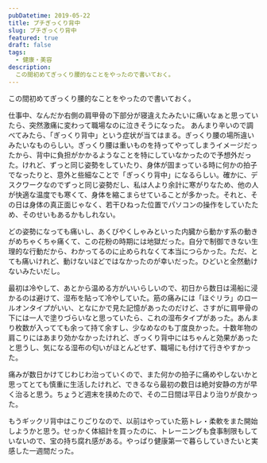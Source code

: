 ```yaml
---
pubDatetime: 2019-05-22
title: プチぎっくり背中
slug: プチぎっくり背中
featured: true
draft: false
tags:
  - 健康・美容
description:
  この間初めてぎっくり腰的なことをやったので書いておく。
---
```


この間初めてぎっくり腰的なことをやったので書いておく。

仕事中、なんだか右側の肩甲骨の下部分が寝違えたみたいに痛いなぁと思っていたら、突然激痛に変わって職場なのに泣きそうになった。
あんまり辛いので調べてみたら、「ぎっくり背中」という症状が当てはまる。ぎっくり腰の場所違いみたいなものらしい。ぎっくり腰は重いものを持ってやってしまうイメージだったから、背中に負担がかかるようなことを特にしていなかったので予想外だった。けれど、ずっと同じ姿勢をしていたり、身体が固まっている時に何かの拍子でなったりと、意外と些細なことで「ぎっくり背中」になるらしい。確かに、デスクワークなのでずっと同じ姿勢だし、私は人より余計に寒がりなため、他の人が快適な温度でも寒くて、身体を縮こまらせていることが多かった。それと、その日は身体の真正面じゃなく、若干ひねった位置でパソコンの操作をしていたため、そのせいもあるかもしれない。

どの姿勢になっても痛いし、あくびやくしゃみといった内臓から動かす系の動きがめちゃくちゃ痛くて、この花粉の時期には地獄だった。自分で制御できない生理的な行動だから、わかってるのに止められなくて本当につらかった。ただ、とても痛いけれど、動けないほどではなかったのが幸いだった。ひどいと全然動けないみたいだし。

最初は冷やして、あとから温める方がいいらしいので、初日から数日は湯船に浸かるのは避けて、湿布を貼って冷やしていた。筋の痛みには「ほぐリラ」のロールオンタイプがいい、となにかで見た記憶があったのだけど、さすがに肩甲骨の下には一人で塗りづらいなと思っていたら、これの湿布タイプがあった。あんまり枚数が入ってても余って持て余すし、少なめなのも丁度良かった。十数年物の肩こりにはあまり効かなかったけれど、ぎっくり背中にはちゃんと効果があったと思うし、気になる湿布の匂いがほとんどせず、職場にも付けて行きやすかった。

痛みが数日かけてじわじわ治っていくので、また何かの拍子に痛めやしないかと思ってとても慎重に生活したけれど、できるなら最初の数日は絶対安静の方が早く治ると思う。ちょうど週末を挟めたので、その二日間は平日より治りが良かった。

もうギックリ背中はこりごりなので、以前はやっていた筋トレ・柔軟をまた開始しようかと思う。せっかく体組計を買ったのに、トレーニングも食事制限もしていないので、宝の持ち腐れ感がある。やっぱり健康第一で暮らしていきたいと実感した一週間だった。